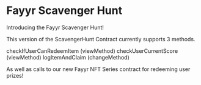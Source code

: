 # Fayyr Scavenger Hunt

Introducing the Fayyr Scavenger Hunt!

This version of the ScavengerHunt Contract currently supports 3 methods.

checkIfUserCanRedeemItem (viewMethod)
checkUserCurrentScore (viewMethod)
logItemAndClaim (changeMethod)

As well as calls to our new Fayyr NFT Series contract for redeeming user prizes!
